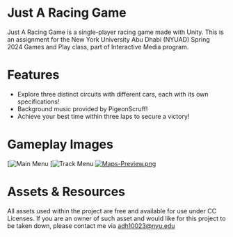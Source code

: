 
# Just A Racing Game 

Just A Racing Game is a single-player racing game made with Unity. This is an assignment for the New York University Abu Dhabi (NYUAD) Spring 2024 Games and Play class, part of Interactive Media program.

# Features
- Explore three distinct circuits with different cars, each with its own specifications!
- Background music provided by PigeonScruff!
- Achieve your best time within three laps to secure a victory!

# Gameplay Images

[![Main Menu](/Screenshot(3).png)
[![Track Menu](/Screenshot(4).png)
[![Maps-Preview.png](https://i.postimg.cc/tJFLtjrw/Maps-Preview.png)](https://postimg.cc/CnLPSWps)

# Assets & Resources
All assets used within the project are free and available for use under CC Licenses. If you are an owner of such asset and would like for this project to be taken down, please contact me via adh10023@nyu.edu


